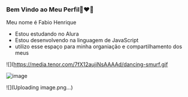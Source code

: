 ### Bem Vindo ao Meu Perfil👩‍❤️‍👨
Meu nome é Fabio Henrique 


- Estou estudando no Alura
- Estou desenvolvendo na linguagem de JavaScript
- utilizo esse espaço para minha organiação e compartilhamento dos meus 



![](https://media.tenor.com/7fX12aujiNsAAAAd/dancing-smurf.gif

![image](https://github.com/tuntakamon/tuntakamon/assets/145451955/3c43ef8e-7eb9-48d9-9dc5-ce8c8280f2e6)


![](Uploading image.png…)
